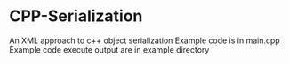 # CPP-Serialization
An XML approach to c++ object serialization
Example code is in main.cpp
Example code execute output are in example directory

